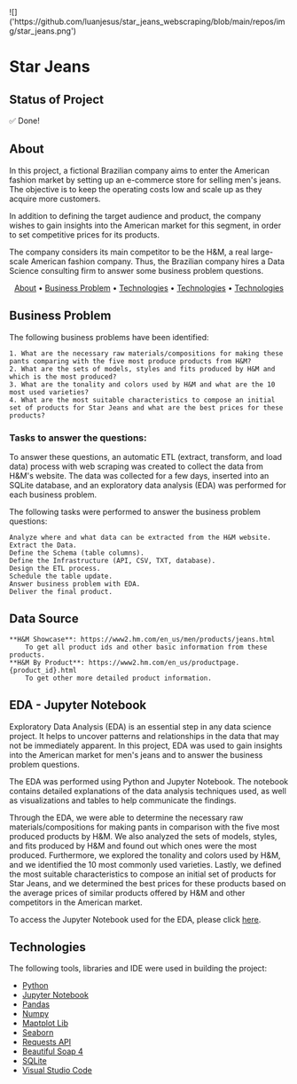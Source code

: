 <div>![]('https://github.com/luanjesus/star_jeans_webscraping/blob/main/repos/img/star_jeans.png')</div>

# Star Jeans
## Status of Project
✅ Done!

## About
In this project, a fictional Brazilian company aims to enter the American fashion market by setting up an e-commerce store for selling men's jeans. The objective is to keep the operating costs low and scale up as they acquire more customers. 

In addition to defining the target audience and product, the company wishes to gain insights into the American market for this segment, in order to set competitive prices for its products.

The company considers its main competitor to be the H&M, a real large-scale American fashion company. Thus, the Brazilian company hires a Data Science consulting firm to answer some business problem questions.

<p align="center">
 <a href="#About">About</a> •
 <a href="#Business-problem">Business Problem</a> •
 <a href="#data-source">Technologies</a> • 
 <a href="#eda-jupyter-notebook">Technologies</a> • 
 <a href="#technologies">Technologies</a>  
</p>


## Business Problem

The following business problems have been identified:

    1. What are the necessary raw materials/compositions for making these pants comparing with the five most produce products from H&M?
    2. What are the sets of models, styles and fits produced by H&M and which is the most produced?
    3. What are the tonality and colors used by H&M and what are the 10 most used varieties?
    4. What are the most suitable characteristics to compose an initial set of products for Star Jeans and what are the best prices for these products?

### Tasks to answer the questions:

To answer these questions, an automatic ETL (extract, transform, and load data) process with web scraping was created to collect the data from H&M's website. The data was collected for a few days, inserted into an SQLite database, and an exploratory data analysis (EDA) was performed for each business problem.

The following tasks were performed to answer the business problem questions:

    Analyze where and what data can be extracted from the H&M website.
    Extract the Data.
    Define the Schema (table columns).
    Define the Infrastructure (API, CSV, TXT, database).
    Design the ETL process.
    Schedule the table update.
    Answer business problem with EDA.
    Deliver the final product.

## Data Source

    **H&M Showcase**: https://www2.hm.com/en_us/men/products/jeans.html
        To get all product ids and other basic information from these products.
    **H&M By Product**: https://www2.hm.com/en_us/productpage.{product_id}.html
        To get other more detailed product information.

## EDA - Jupyter Notebook

Exploratory Data Analysis (EDA) is an essential step in any data science project. It helps to uncover patterns and relationships in the data that may not be immediately apparent. In this project, EDA was used to gain insights into the American market for men's jeans and to answer the business problem questions.

The EDA was performed using Python and Jupyter Notebook. The notebook contains detailed explanations of the data analysis techniques used, as well as visualizations and tables to help communicate the findings.

Through the EDA, we were able to determine the necessary raw materials/compositions for making pants in comparison with the five most produced products by H&M. We also analyzed the sets of models, styles, and fits produced by H&M and found out which ones were the most produced. Furthermore, we explored the tonality and colors used by H&M, and we identified the 10 most commonly used varieties. Lastly, we defined the most suitable characteristics to compose an initial set of products for Star Jeans, and we determined the best prices for these products based on the average prices of similar products offered by H&M and other competitors in the American market.

To access the Jupyter Notebook used for the EDA, please click [here]('https://github.com/luanjesus/star_jeans_webscraping/blob/main/eda.ipynb').

## Technologies

The following tools, libraries and IDE were used in building the project:

- [Python](https://www.python.org/)
- [Jupyter Notebook](https://jupyter.org/)
- [Pandas](https://pandas.pydata.org/)
- [Numpy](https://numpy.org/)
- [Maptplot Lib](https://matplotlib.org/)
- [Seaborn](https://seaborn.pydata.org/)
- [Requests API](https://requests.readthedocs.io/en/latest/)
- [Beautiful Soap 4](https://www.crummy.com/software/BeautifulSoup/bs4/doc/)
- [SQLite](https://www.sqlite.org/index.html)
- [Visual Studio Code](https://code.visualstudio.com/)

